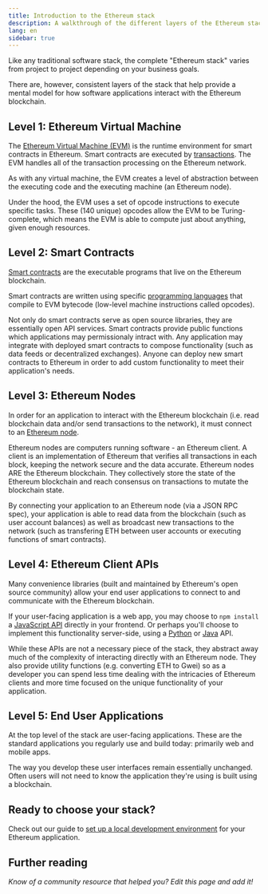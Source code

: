 ```yaml
---
title: Introduction to the Ethereum stack
description: A walkthrough of the different layers of the Ethereum stack and how they fit together.
lang: en
sidebar: true
---
```


Like any traditional software stack, the complete "Ethereum stack" varies from project to project depending on your business goals.

There are, however, consistent layers of the stack that help provide a mental model for how software applications interact with the Ethereum blockchain.

## Level 1: Ethereum Virtual Machine

The [Ethereum Virtual Machine (EVM)](/developers/docs/evm) is the runtime environment for smart contracts in Ethereum. Smart contracts are executed by [transactions](/developers/docs/transactions/). The EVM handles all of the transaction processing on the Ethereum network.

As with any virtual machine, the EVM creates a level of abstraction between the executing code and the executing machine (an Ethereum node).

Under the hood, the EVM uses a set of opcode instructions to execute specific tasks. These (140 unique) opcodes allow the EVM to be Turing-complete, which means the EVM is able to compute just about anything, given enough resources.

## Level 2: Smart Contracts

[Smart contracts](/developers/docs/smart-contracts/) are the executable programs that live on the Ethereum blockchain.

Smart contracts are written using specific [programming languages](/developers/docs/smart-contracts/languages/) that compile to EVM bytecode (low-level machine instructions called opcodes).

Not only do smart contracts serve as open source libraries, they are essentially open API services. Smart contracts provide public functions which applications may permissionaly intract with. Any application may integrate with deployed smart contracts to compose functionality (such as data feeds or decentralized exchanges). Anyone can deploy new smart contracts to Ethereum in order to add custom functionality to meet their application's needs.

## Level 3: Ethereum Nodes

In order for an application to interact with the Ethereum blockchain (i.e. read blockchain data and/or send transactions to the network), it must connect to an [Ethereum node](/developers/docs/nodes-and-clients/).

Ethereum nodes are computers running software - an Ethereum client. A client is an implementation of Ethereum that verifies all transactions in each block, keeping the network secure and the data accurate. Ethereum nodes ARE the Ethereum blockchain. They collectively store the state of the Ethereum blockchain and reach consensus on transactions to mutate the blockchain state.

By connecting your application to an Ethereum node (via a JSON RPC spec), your application is able to read data from the blockchain (such as user account balances) as well as broadcast new transactions to the network (such as transfering ETH between user accounts or executing functions of smart contracts).

## Level 4: Ethereum Client APIs

Many convenience libraries (built and maintained by Ethereum's open source community) allow your end user applications to connect to and communicate with the Ethereum blockchain.

If your user-facing application is a web app, you may choose to `npm install` a [JavaScript API](/developers/docs/apis/javascript/) directly in your frontend. Or perhaps you'll choose to implement this functionality server-side, using a [Python](/developers/docs/programming-languages/python/) or [Java](/developers/docs/programming-languages/java/) API.

While these APIs are not a necessary piece of the stack, they abstract away much of the complexity of interacting directly with an Ethereum node. They also provide utility functions (e.g. converting ETH to Gwei) so as a developer you can spend less time dealing with the intricacies of Ethereum clients and more time focused on the unique functionality of your application.

## Level 5: End User Applications

At the top level of the stack are user-facing applications. These are the standard applications you regularly use and build today: primarily web and mobile apps.

The way you develop these user interfaces remain essentially unchanged. Often users will not need to know the application they're using is built using a blockchain.

## Ready to choose your stack?

Check out our guide to [set up a local development environment](/developers/set-up-local-environment/) for your Ethereum application.

## Further reading

_Know of a community resource that helped you? Edit this page and add it!_
